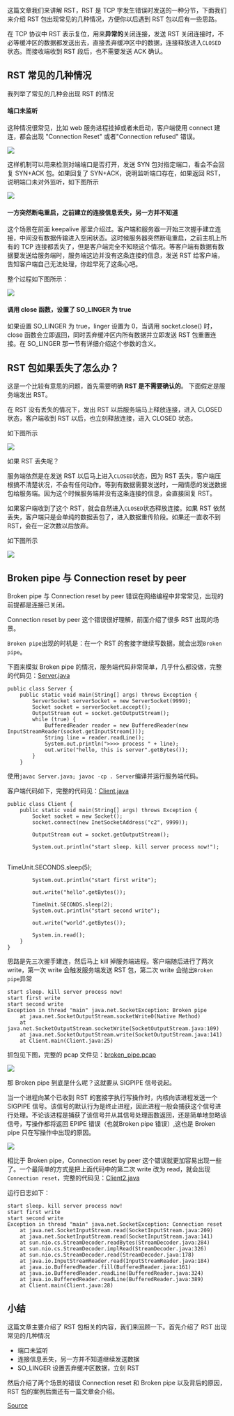 

这篇文章我们来讲解 RST，RST 是 TCP 字发生错误时发送的一种分节，下面我们来介绍 RST 包出现常见的几种情况，方便你以后遇到 RST 包以后有一些思路。

在 TCP 协议中 RST 表示复位，用来**异常的**关闭连接，发送 RST 关闭连接时，不必等缓冲区的数据都发送出去，直接丢弃缓冲区中的数据，连接释放进入`CLOSED`状态。而接收端收到 RST 段后，也不需要发送 ACK 确认。

RST 常见的几种情况
-----------

我列举了常见的几种会出现 RST 的情况

#### 端口未监听

这种情况很常见，比如 web 服务进程挂掉或者未启动，客户端使用 connect 建连，都会出现 "Connection Reset" 或者"Connection refused" 错误。

![](https://user-gold-cdn.xitu.io/2019/6/19/16b6dd21761b9ffd)

这样机制可以用来检测对端端口是否打开，发送 SYN 包对指定端口，看会不会回复 SYN+ACK 包。如果回复了 SYN+ACK，说明监听端口存在，如果返回 RST，说明端口未对外监听，如下图所示

![](https://user-gold-cdn.xitu.io/2019/6/19/16b6dd217748a3d1)

#### 一方突然断电重启，之前建立的连接信息丢失，另一方并不知道

这个场景在前面 keepalive 那里介绍过。客户端和服务器一开始三次握手建立连接，中间没有数据传输进入空闲状态。这时候服务器突然断电重启，之前主机上所有的 TCP 连接都丢失了，但是客户端完全不知晓这个情况。等客户端有数据有数据要发送给服务端时，服务端这边并没有这条连接的信息，发送 RST 给客户端，告知客户端自己无法处理，你趁早死了这条心吧。

整个过程如下图所示：

![](https://user-gold-cdn.xitu.io/2019/6/19/16b6dd2177aff16c)

#### 调用 close 函数，设置了 SO\_LINGER 为 true

如果设置 SO\_LINGER 为 true，linger 设置为 0，当调用 socket.close() 时， close 函数会立即返回，同时丢弃缓冲区内所有数据并立即发送 RST 包重置连接。在 SO\_LINGER 那一节有详细介绍这个参数的含义。

RST 包如果丢失了怎么办？
--------------

这是一个比较有意思的问题，首先需要明确 **RST 是不需要确认的**。 下面假定是服务端发出 RST。

在 RST 没有丢失的情况下，发出 RST 以后服务端马上释放连接，进入 CLOSED 状态，客户端收到 RST 以后，也立刻释放连接，进入 CLOSED 状态。

如下图所示

![](https://user-gold-cdn.xitu.io/2019/6/19/16b6dd2176699765)

如果 RST 丢失呢？

服务端依然是在发送 RST 以后马上进入`CLOSED`状态，因为 RST 丢失，客户端压根搞不清楚状况，不会有任何动作。等到有数据需要发送时，一厢情愿的发送数据包给服务端。因为这个时候服务端并没有这条连接的信息，会直接回复 RST。

如果客户端收到了这个 RST，就会自然进入`CLOSED`状态释放连接。如果 RST 依然丢失，客户端只是会单纯的数据丢包了，进入数据重传阶段。如果还一直收不到 RST，会在一定次数以后放弃。

如下图所示

![](https://user-gold-cdn.xitu.io/2019/6/19/16b6dd22e77ed16b)

Broken pipe 与 Connection reset by peer
--------------------------------------

Broken pipe 与 Connection reset by peer 错误在网络编程中非常常见，出现的前提都是连接已关闭。

Connection reset by peer 这个错误很好理解，前面介绍了很多 RST 出现的场景。

`Broken pipe`出现的时机是：在一个 RST 的套接字继续写数据，就会出现`Broken pipe`。

下面来模拟 Broken pipe 的情况，服务端代码非常简单，几乎什么都没做，完整的代码见：[Server.java](https://github.com/arthur-zhang/tcp_ebook/blob/master/tcp_rst/Server.java)

    public class Server {
        public static void main(String[] args) throws Exception {
            ServerSocket serverSocket = new ServerSocket(9999);
            Socket socket = serverSocket.accept();
            OutputStream out = socket.getOutputStream();
            while (true) {
                BufferedReader reader = new BufferedReader(new InputStreamReader(socket.getInputStream()));
                String line = reader.readLine();
                System.out.println(">>>> process " + line);
                out.write("hello, this is server".getBytes());
            }
        }


使用`javac Server.java; javac -cp . Server`编译并运行服务端代码。

客户端代码如下，完整的代码见：[Client.java](https://github.com/arthur-zhang/tcp_ebook/blob/master/tcp_rst/Client.java)

    public class Client {
        public static void main(String[] args) throws Exception {
            Socket socket = new Socket();
            socket.connect(new InetSocketAddress("c2", 9999));
    
            OutputStream out = socket.getOutputStream();
    
            System.out.println("start sleep. kill server process now!");


​            
            TimeUnit.SECONDS.sleep(5);
    
            System.out.println("start first write");
            
            out.write("hello".getBytes());
    
            TimeUnit.SECONDS.sleep(2);
            System.out.println("start second write");
            
            out.write("world".getBytes());
    
            System.in.read();
        }
    }


思路是先三次握手建连，然后马上 kill 掉服务端进程。客户端随后进行了两次 write，第一次 write 会触发服务端发送 RST 包，第二次 write 会抛出`Broken pipe`异常

    start sleep. kill server process now!
    start first write
    start second write
    Exception in thread "main" java.net.SocketException: Broken pipe
    	at java.net.SocketOutputStream.socketWrite0(Native Method)
    	at java.net.SocketOutputStream.socketWrite(SocketOutputStream.java:109)
    	at java.net.SocketOutputStream.write(SocketOutputStream.java:141)
    	at Client.main(Client.java:25)


抓包见下图，完整的 pcap 文件见：[broken\_pipe.pcap](https://github.com/arthur-zhang/tcp_ebook/blob/master/tcp_rst/broken_pipe.pcap)

![](https://user-gold-cdn.xitu.io/2019/6/19/16b7073dc10282fd)

那 Broken pipe 到底是什么呢？这就要从 SIGPIPE 信号说起。

当一个进程向某个已收到 RST 的套接字执行写操作时，内核向该进程发送一个 SIGPIPE 信号。该信号的默认行为是终止进程，因此进程一般会捕获这个信号进行处理。不论该进程是捕获了该信号并从其信号处理函数返回，还是简单地忽略该信号，写操作都将返回 EPIPE 错误（也就Broken pipe 错误）,这也是 Broken pipe 只在写操作中出现的原因。

![](https://user-gold-cdn.xitu.io/2019/6/19/16b7073dca9493c8)

相比于 Broken pipe，Connection reset by peer 这个错误就更加容易出现一些了。一个最简单的方式是把上面代码中的第二次 write 改为 read，就会出现 `Connection reset`，完整的代码见：[Client2.java](https://github.com/arthur-zhang/tcp_ebook/blob/master/tcp_rst/Client2.java)

运行日志如下：

    start sleep. kill server process now!
    start first write
    start second write
    Exception in thread "main" java.net.SocketException: Connection reset
    	at java.net.SocketInputStream.read(SocketInputStream.java:209)
    	at java.net.SocketInputStream.read(SocketInputStream.java:141)
    	at sun.nio.cs.StreamDecoder.readBytes(StreamDecoder.java:284)
    	at sun.nio.cs.StreamDecoder.implRead(StreamDecoder.java:326)
    	at sun.nio.cs.StreamDecoder.read(StreamDecoder.java:178)
    	at java.io.InputStreamReader.read(InputStreamReader.java:184)
    	at java.io.BufferedReader.fill(BufferedReader.java:161)
    	at java.io.BufferedReader.readLine(BufferedReader.java:324)
    	at java.io.BufferedReader.readLine(BufferedReader.java:389)
    	at Client.main(Client.java:28)


小结
--

这篇文章主要介绍了 RST 包相关的内容，我们来回顾一下。首先介绍了 RST 出现常见的几种情况

*   端口未监听
*   连接信息丢失，另一方并不知道继续发送数据
*   SO\_LINGER 设置丢弃缓冲区数据，立刻 RST

然后介绍了两个场景的错误 Connection reset 和 Broken pipe 以及背后的原因，RST 包的案例后面还有一篇文章会介绍。


[Source](https://juejin.im/book/6844733788681928712/section/6844733788837134344)